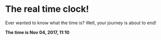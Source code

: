 # The real time clock!

Ever wanted to know what the time is? Well, your journey is about to end!

**The time is Nov 04, 2017, 11:10**